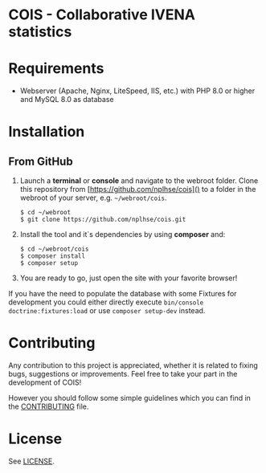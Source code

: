 # COIS - Collaborative IVENA statistics

# Requirements

-   Webserver (Apache, Nginx, LiteSpeed, IIS, etc.) with PHP 8.0 or higher and MySQL 8.0 as database

# Installation

## From GitHub

1. Launch a **terminal** or **console** and navigate to the webroot folder. Clone this repository from [https://github.com/nplhse/cois]() to a folder in the webroot of your server, e.g. `~/webroot/cois`.

    ```
    $ cd ~/webroot
    $ git clone https://github.com/nplhse/cois.git
    ```

2. Install the tool and it`s dependencies by using **composer** and:

    ```
    $ cd ~/webroot/cois
    $ composer install
    $ composer setup
    ```

3. You are ready to go, just open the site with your favorite browser!

If you have the need to populate the database with some Fixtures for development you could either directly execute ```bin/console doctrine:fixtures:load``` or use ```composer setup-dev``` instead.

# Contributing

Any contribution to this project is appreciated, whether it is related to fixing bugs, suggestions or improvements. Feel free to take your part in the development of COIS!

However you should follow some simple guidelines which you can find in the [CONTRIBUTING](CONTRIBUTING.md) file.

# License

See [LICENSE](LICENSE.md).
